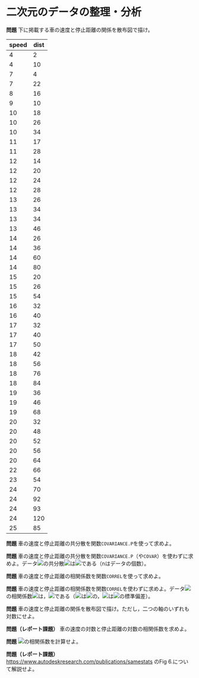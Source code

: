 # 二次元のデータの整理・分析

**問題** 下に掲載する車の速度と停止距離の関係を散布図で描け。

speed|dist
-----|----
4|2
4|10
7|4
7|22
8|16
9|10
10|18
10|26
10|34
11|17
11|28
12|14
12|20
12|24
12|28
13|26
13|34
13|34
13|46
14|26
14|36
14|60
14|80
15|20
15|26
15|54
16|32
16|40
17|32
17|40
17|50
18|42
18|56
18|76
18|84
19|36
19|46
19|68
20|32
20|48
20|52
20|56
20|64
22|66
23|54
24|70
24|92
24|93
24|120
25|85

**問題** 車の速度と停止距離の共分散を関数`COVARIANCE.P`を使って求めよ。

**問題** 車の速度と停止距離の共分散を関数`COVARIANCE.P`（や`COVAR`）を使わずに求めよ。データ<img src='https://latex.codecogs.com/png.latex?\inline&space;(x_i,&space;y_i)' />の共分散<img src='https://latex.codecogs.com/png.latex?\inline&space;s_{xy}' />は<img src='https://latex.codecogs.com/png.latex?\inline&space;s_{xy}=\frac{1}{n}\sum_{i=1}^n(x_i-\bar{x})(y_i-\bar{y})' />である（nはデータの個数）。

**問題** 車の速度と停止距離の相関係数を関数`CORREL`を使って求めよ。

**問題** 車の速度と停止距離の相関係数を関数`CORREL`を使わずに求めよ。データ<img src='https://latex.codecogs.com/png.latex?\inline&space;(x_i,&space;y_i)' />の相関係数<img src='https://latex.codecogs.com/png.latex?\inline&space;r_{xy}' />は，<img src='https://latex.codecogs.com/png.latex?\inline&space;r_{xy}=s_{xy}/s_x/s_y' />である（<img src='https://latex.codecogs.com/png.latex?\inline&space;s_x' />は<img src='https://latex.codecogs.com/png.latex?\inline&space;x_i' />の，<img src='https://latex.codecogs.com/png.latex?\inline&space;s_y' />は<img src='https://latex.codecogs.com/png.latex?\inline&space;y_i' />の標準偏差）。

**問題** 車の速度と停止距離の関係を散布図で描け。ただし，二つの軸のいずれも対数にせよ。

**問題（レポート課題）** 車の速度の対数と停止距離の対数の相関係数を求めよ。

**問題** <img src='https://latex.codecogs.com/png.latex?\inline&space;y=x^2\,&space;(x=-5,&space;-4,&space;\dots,&space;4,&space;5)' />の相関係数を計算せよ。

**問題（レポート課題）** https://www.autodeskresearch.com/publications/samestats のFig 6.について解説せよ。
